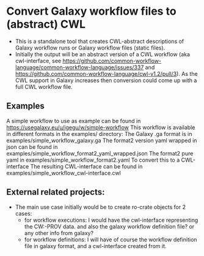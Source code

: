 # Convert Galaxy workflow files to (abstract) CWL

- This is a standalone tool that creates CWL-abstract descriptions of Galaxy workflow runs or Galaxy workflow files (static files). 
- Initially the output will be an abstract version of a CWL workflow (aka cwl-interface, see https://github.com/common-workflow-language/common-workflow-language/issues/337 and https://github.com/common-workflow-language/cwl-v1.2/pull/3). As the CWL support in Galaxy increases then conversion could come up with a full CWL workflow file.


## Examples
A simple workflow to use as example can be found in https://usegalaxy.eu/u/igegu/w/simple-workflow 
This workflow is available in different formats in the examples/ directory:
The Galaxy .ga format is in examples/simple_workflow_galaxy.ga
The format2 version yaml wrapped in json can be found in examples/simple_workflow_format2_yaml_wrapped.json
The format2 pure yaml in examples/simple_workflow_format2.yaml
To convert this to a CWL-interface 
The resulting CWL-interface can be found in examples/simple_workflow_cwl-interface.cwl

## External related projects:
- The main use case initially would be to create ro-crate objects for 2 cases:
    - for workflow executions: I would have the cwl-interface representing the CW:-PROV data. and also the galaxy workflow definition file? or any other info from galaxy?
    - for workflow definitions: I will have of course the workflow definition file in galaxy format, and a cwl-interface created from it.


